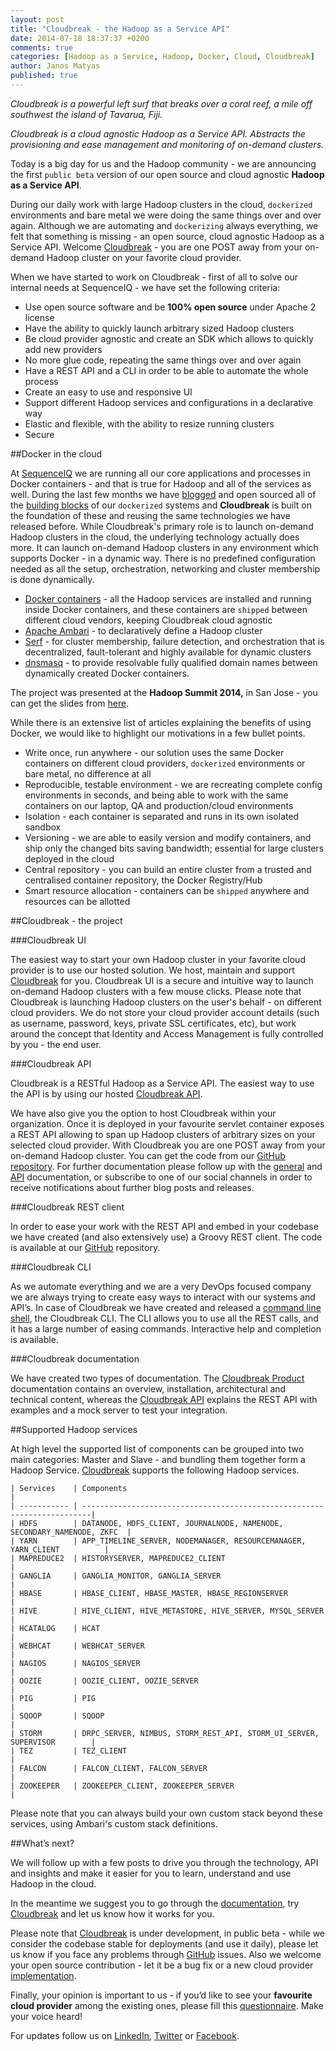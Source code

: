 ```yaml
---
layout: post
title: "Cloudbreak - the Hadoop as a Service API"
date: 2014-07-18 18:37:37 +0200
comments: true
categories: [Hadoop as a Service, Hadoop, Docker, Cloud, Cloudbreak]
author: Janos Matyas
published: true
---
```


_Cloudbreak is a powerful left surf that breaks over a coral reef, a mile off southwest the island of Tavarua, Fiji._

_Cloudbreak is a cloud agnostic Hadoop as a Service API. Abstracts the provisioning and ease management and monitoring of on-demand clusters._

Today is a big day for us and the Hadoop community - we are announcing the first `public beta` version of our open source and cloud agnostic **Hadoop as a Service API**.

During our daily work with large Hadoop clusters in the cloud, `dockerized` environments and bare metal we were doing the same things over and over again. Although we are automating and `dockerizing` always everything, we felt that something is missing - an open source, cloud agnostic Hadoop as a Service API. Welcome [Cloudbreak](https://cloudbreak.sequenceiq.com) - you are one POST away from your on-demand Hadoop cluster on your favorite cloud provider.

When we have started to work on Cloudbreak - first of all to solve our internal needs at SequenceIQ - we have set the following criteria:

* Use open source software and be **100% open source** under Apache 2 license
* Have the ability to quickly launch arbitrary sized Hadoop clusters
* Be cloud provider agnostic and create an SDK which allows to quickly add new providers
* No more glue code, repeating the same things over and over again
* Have a REST API and a CLI in order to be able to automate the whole process
* Create an easy to use and responsive UI
* Support different Hadoop services and configurations in a declarative way
* Elastic and flexible, with the ability to resize running clusters
* Secure

<!-- more -->

##Docker in the cloud

At [SequenceIQ](http://sequenceiq.com/) we are running all our core applications and processes in Docker containers - and that is true for Hadoop and all of the services as well. During the last few months we have [blogged](http://blog.sequenceiq.com/blog/2014/06/19/multinode-hadoop-cluster-on-docker/) and open sourced all of the [building blocks](https://hub.docker.com/u/sequenceiq/) of our `dockerized` systems and **Cloudbreak** is built on the foundation of these and reusing the same technologies we have released before. While Cloudbreak's primary role is to launch on-demand Hadoop clusters in the cloud, the underlying technology actually does more. It can launch on-demand Hadoop clusters in any environment which supports Docker - in a dynamic way. There is no predefined configuration needed as all the setup, orchestration, networking and cluster membership is done dynamically.

* [Docker containers](https://hub.docker.com/u/sequenceiq/) - all the Hadoop services are installed and running inside Docker containers, and these containers are `shipped`  between different cloud vendors, keeping Cloudbreak cloud agnostic
* [Apache Ambari](https://github.com/sequenceiq/ambari-rest-client) - to declaratively define a Hadoop cluster
* [Serf](https://github.com/sequenceiq/docker-serf) - for cluster membership, failure detection, and orchestration that is decentralized, fault-tolerant and highly available for dynamic clusters
* [dnsmasq](https://github.com/sequenceiq/docker-dnsmasq) - to provide resolvable fully qualified domain names between dynamically created Docker containers.

The project was presented at the **Hadoop Summit 2014,** in San Jose - you can get the slides from [here](http://www.slideshare.net/JanosMatyas/docker-based-hadoop-provisioning).

While there is an extensive list of articles explaining the benefits of using Docker, we would like to highlight our motivations in a few bullet points.

* Write once, run anywhere - our solution uses the same Docker containers on different cloud providers, `dockerized`  environments or bare metal, no difference at all
* Reproducible, testable environment - we are recreating complete config environments in seconds, and being able to work with the same containers on our laptop, QA and production/cloud environments
* Isolation - each container is separated and runs in its own isolated sandbox
* Versioning - we are able to easily version and modify containers, and ship only the changed bits saving bandwidth; essential for large clusters deployed in the cloud
* Central repository - you can build an entire cluster from a trusted and centralised container repository, the Docker Registry/Hub
* Smart resource allocation - containers can be `shipped` anywhere and resources can be allotted


##Cloudbreak - the project

###Cloudbreak UI

The easiest way to start your own Hadoop cluster in your favorite cloud provider is to use our hosted solution. We host, maintain and support [Cloudbreak](https://cloudbreak.sequenceiq.com/) for you. Cloudbreak UI is a secure and intuitive way to launch on-demand Hadoop clusters with a few mouse clicks. Please note that Cloudbreak is launching Hadoop clusters on the user's behalf - on different cloud providers. We do not store your cloud provider account details (such as username, password, keys, private SSL certificates, etc), but work around the concept that Identity and Access Management is fully controlled by you - the end user.

###Cloudbreak API

Cloudbreak is a RESTful Hadoop as a Service API. The easiest way to use the API is by using our hosted [Cloudbreak API](https://cloudbreak-api.sequenceiq.com/).

We have also give you the option to host Cloudbreak within your organization. Once it is deployed in your favourite servlet container exposes a REST API allowing to span up Hadoop clusters of arbitrary sizes on your selected cloud provider. With Cloudbreak you are one POST away from your on-demand Hadoop cluster. You can get the code from our [GitHub repository](https://github.com/sequenceiq/cloudbreak). For further documentation please follow up with the [general](http://sequenceiq.com/cloudbreak/) and [API](http://docs.cloudbreak.apiary.io/) documentation, or subscribe to one of our social channels in order to receive notifications about further blog posts and releases.

###Cloudbreak REST client

In order to ease your work with the REST API and embed in your codebase we have created (and also extensively use) a Groovy REST client. The code is available at our [GitHub](https://github.com/sequenceiq/cloudbreak-rest-client) repository.

###Cloudbreak CLI

As we automate everything and we are a very DevOps focused company we are always trying to create easy ways to interact with our systems and API’s. In case of Cloudbreak we have created and released a [command line shell](https://github.com/sequenceiq/cloudbreak-shell), the Cloudbreak CLI. The CLI allows you to use all the REST calls, and it has a large number of easing commands. Interactive help and completion is available.

###Cloudbreak documentation

We have created two types of documentation. The [Cloudbreak Product](http://sequenceiq.com/cloudbreak/) documentation contains an overview, installation, architectural and technical content, whereas the [Cloudbreak API](http://docs.cloudbreak.apiary.io/) explains the REST API with examples and a mock server to test your integration.

##Supported Hadoop services

At high level the supported list of components can be grouped into two main categories: Master and Slave - and bundling them together form a Hadoop Service. [Cloudbreak](https://cloudbreak.sequenceiq.com/) supports the following Hadoop services.

```
| Services    | Components                                                              |
| ----------- | ------------------------------------------------------------------------|
| HDFS        | DATANODE, HDFS_CLIENT, JOURNALNODE, NAMENODE, SECONDARY_NAMENODE, ZKFC  |
| YARN        | APP_TIMELINE_SERVER, NODEMANAGER, RESOURCEMANAGER, YARN_CLIENT          |
| MAPREDUCE2  | HISTORYSERVER, MAPREDUCE2_CLIENT                                        |
| GANGLIA     | GANGLIA_MONITOR, GANGLIA_SERVER                                         |
| HBASE       | HBASE_CLIENT, HBASE_MASTER, HBASE_REGIONSERVER                          |
| HIVE        | HIVE_CLIENT, HIVE_METASTORE, HIVE_SERVER, MYSQL_SERVER                  |
| HCATALOG    | HCAT                                                                    |
| WEBHCAT     | WEBHCAT_SERVER                                                          |
| NAGIOS      | NAGIOS_SERVER                                                           |
| OOZIE       | OOZIE_CLIENT, OOZIE_SERVER                                              |
| PIG         | PIG                                                                     |
| SQOOP       | SQOOP                                                                   |
| STORM       | DRPC_SERVER, NIMBUS, STORM_REST_API, STORM_UI_SERVER, SUPERVISOR        |
| TEZ         | TEZ_CLIENT                                                              |
| FALCON      | FALCON_CLIENT, FALCON_SERVER                                            |
| ZOOKEEPER   | ZOOKEEPER_CLIENT, ZOOKEEPER_SERVER                                      |
```

Please note that you can always build your own custom stack beyond these services, using Ambari's custom stack definitions. 

##What’s next?

We will follow up with a few posts to drive you through the technology, API and insights and make it easier for you to learn, understand and use Hadoop in the cloud.

In the meantime we suggest you to go through the [documentation](http://sequenceiq.com/cloudbreak/), try [Cloudbreak](http://cloudbreak.sequenceiq.com/) and let us know how it works for you.

Please note that [Cloudbreak](http://cloudbreak.sequenceiq.com/) is under development, in public beta - while we consider the codebase stable for deployments (and use it daily), please let us know if you face any problems through [GitHub](https://github.com/sequenceiq/cloudbreak) issues. Also we  welcome your open source contribution - let it be a bug fix or a new cloud provider [implementation](http://sequenceiq.com/cloudbreak/#add-new-cloud-providers).  

Finally, your opinion is important to us - if you’d like to see your **favourite cloud provider** among the existing ones, please fill this [questionnaire](https://docs.google.com/forms/d/129RVh6VfjRsuuHOcS3VPbFYTdM2SEjANDsGCR5Pul0I/viewform). Make your voice heard!

For updates follow us on [LinkedIn](https://www.linkedin.com/company/sequenceiq/), [Twitter](https://twitter.com/sequenceiq) or [Facebook](https://www.facebook.com/sequenceiq).
